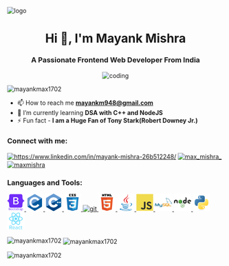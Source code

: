 ![logo](https://github.com/MayankMax1702/MayankMax1702/blob/main/Banner.png)

<h1 align="center">Hi 👋, I'm Mayank Mishra</h1>
<h3 align="center">A Passionate Frontend Web Developer From India</h3>
<div style="text-align:center;">
  <img align="center" alt="coding" height="440" width="1000"  src=https://64.media.tumblr.com/32bcb136dd2df1db7b45b79f279c920e/3f9fa29f5af2826e-da/s1280x1920/5ee548ab4e72ad78153adefc1053f76ae244b968.gifv>
</div>

<p align="left"> <img src="https://komarev.com/ghpvc/?username=mayankmax1702&label=Profile%20views&color=0e75b6&style=flat" alt="mayankmax1702" /> </p>

- 📫 How to reach me **mayankm948@gmail.com**
- 🌱 I’m currently learning **DSA with C++ and NodeJS**
- ⚡ Fun fact - **I am a Huge Fan of Tony Stark(Robert Downey Jr.)**

<h3 align="left">Connect with me:</h3>
<p align="left">
<a href="https://linkedin.com/in/https://www.linkedin.com/in/mayank-mishra-26b512248/" target="blank"><img align="center" src="https://raw.githubusercontent.com/rahuldkjain/github-profile-readme-generator/master/src/images/icons/Social/linked-in-alt.svg" alt="https://www.linkedin.com/in/mayank-mishra-26b512248/" height="30" width="40" /></a>
<a href="https://instagram.com/max_mishra_" target="blank"><img align="center" src="https://raw.githubusercontent.com/rahuldkjain/github-profile-readme-generator/master/src/images/icons/Social/instagram.svg" alt="max_mishra_" height="30" width="40" /></a>
<a href="https://www.leetcode.com/maxmishra" target="blank"><img align="center" src="https://raw.githubusercontent.com/rahuldkjain/github-profile-readme-generator/master/src/images/icons/Social/leet-code.svg" alt="maxmishra" height="30" width="40" /></a>
</p>
<h3 align="left">Languages and Tools:</h3>
<p align="left"> <a href="https://getbootstrap.com" target="_blank" rel="noreferrer"> <img src="https://raw.githubusercontent.com/devicons/devicon/master/icons/bootstrap/bootstrap-plain-wordmark.svg" alt="bootstrap" width="40" height="40"/> </a> <a href="https://www.cprogramming.com/" target="_blank" rel="noreferrer"> <img src="https://raw.githubusercontent.com/devicons/devicon/master/icons/c/c-original.svg" alt="c" width="40" height="40"/> </a> <a href="https://www.w3schools.com/cpp/" target="_blank" rel="noreferrer"> <img src="https://raw.githubusercontent.com/devicons/devicon/master/icons/cplusplus/cplusplus-original.svg" alt="cplusplus" width="40" height="40"/> </a> <a href="https://www.w3schools.com/css/" target="_blank" rel="noreferrer"> <img src="https://raw.githubusercontent.com/devicons/devicon/master/icons/css3/css3-original-wordmark.svg" alt="css3" width="40" height="40"/> </a> <a href="https://git-scm.com/" target="_blank" rel="noreferrer"> <img src="https://www.vectorlogo.zone/logos/git-scm/git-scm-icon.svg" alt="git" width="40" height="40"/> </a> <a href="https://www.w3.org/html/" target="_blank" rel="noreferrer"> <img src="https://raw.githubusercontent.com/devicons/devicon/master/icons/html5/html5-original-wordmark.svg" alt="html5" width="40" height="40"/> </a> <a href="https://www.java.com" target="_blank" rel="noreferrer"> <img src="https://raw.githubusercontent.com/devicons/devicon/master/icons/java/java-original.svg" alt="java" width="40" height="40"/> </a> <a href="https://developer.mozilla.org/en-US/docs/Web/JavaScript" target="_blank" rel="noreferrer"> <img src="https://raw.githubusercontent.com/devicons/devicon/master/icons/javascript/javascript-original.svg" alt="javascript" width="40" height="40"/> </a> <a href="https://www.mysql.com/" target="_blank" rel="noreferrer"> <img src="https://raw.githubusercontent.com/devicons/devicon/master/icons/mysql/mysql-original-wordmark.svg" alt="mysql" width="40" height="40"/> </a> <a href="https://nodejs.org" target="_blank" rel="noreferrer"> <img src="https://raw.githubusercontent.com/devicons/devicon/master/icons/nodejs/nodejs-original-wordmark.svg" alt="nodejs" width="40" height="40"/> </a> <a href="https://www.python.org" target="_blank" rel="noreferrer"> <img src="https://raw.githubusercontent.com/devicons/devicon/master/icons/python/python-original.svg" alt="python" width="40" height="40"/> </a> <a href="https://reactjs.org/" target="_blank" rel="noreferrer"> <img src="https://raw.githubusercontent.com/devicons/devicon/master/icons/react/react-original-wordmark.svg" alt="react" width="40" height="40"/> </a> </p>

<p><img align="left" src="https://github-readme-stats.vercel.app/api/top-langs?username=mayankmax1702&show_icons=true&locale=en&layout=compact" alt="mayankmax1702" /></p>

<p>&nbsp;<img align="center" src="https://github-readme-stats.vercel.app/api?username=mayankmax1702&show_icons=true&locale=en" alt="mayankmax1702" /></p>

<p><img align="center" src="https://github-readme-streak-stats.herokuapp.com/?user=mayankmax1702&" alt="mayankmax1702" /></p>
